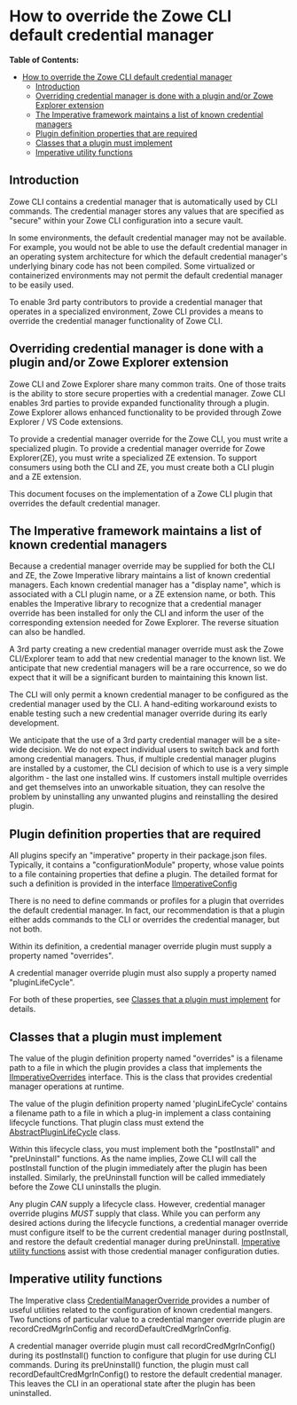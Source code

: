 # How to override the Zowe CLI default credential manager

**Table of Contents:**

- [How to override the Zowe CLI default credential manager](#how-to-override-the-zowe-cli-default-credential-manager)
  - [Introduction](#introduction)
  - [Overriding credential manager is done with a plugin and/or Zowe Explorer extension](#overriding-credential-manager-is-done-with-a-plugin-andor-zowe-explorer-extension)
  - [The Imperative framework maintains a list of known credential managers](#the-imperative-framework-maintains-a-list-of-known-credential-managers)
  - [Plugin definition properties that are required](#plugin-definition-properties-that-are-required)
  - [Classes that a plugin must implement](#classes-that-a-plugin-must-implement)
  - [Imperative utility functions](#imperative-utility-functions)

## Introduction

Zowe CLI contains a credential manager that is automatically used by CLI commands. The credential manager stores any values that are specified as "secure" within your Zowe CLI configuration into a secure vault.

In some environments, the default credential manager may not be available. For example, you would not be able to use the default credential manager in an operating system architecture for which the default credential manager's underlying binary code has not been compiled. Some virtualized or containerized environments may not permit the default credential manager to be easily used.

To enable 3rd party contributors to provide a credential manager that operates in a specialized environment, Zowe CLI provides a means to override the credential manager functionality of Zowe CLI.

## Overriding credential manager is done with a plugin and/or Zowe Explorer extension

Zowe CLI and Zowe Explorer share many common traits. One of those traits is the ability to store secure properties with a credential manager. Zowe CLI enables 3rd parties to provide expanded functionality through a plugin. Zowe Explorer allows enhanced functionality to be provided through Zowe Explorer / VS Code extensions.

To provide a credential manager override for the Zowe CLI, you must write a specialized plugin. To provide a credential manager override for Zowe Explorer(ZE), you must write a specialized ZE extension. To support consumers using both the CLI and ZE, you must create both a CLI plugin and a ZE extension.

This document focuses on the implementation of a Zowe CLI plugin that overrides the default credential manager.

## The Imperative framework maintains a list of known credential managers

Because a credential manager override may be supplied for both the CLI and ZE, the Zowe Imperative library maintains a list of known credential managers. Each known credential manager has a "display name", which is associated with a CLI plugin name, or a ZE extension name, or both. This enables the Imperative library to recognize that a credential manager override has been installed for only the CLI and inform the user of the corresponding extension needed for Zowe Explorer. The reverse situation can also be handled.

A 3rd party creating a new credential manager override must ask the Zowe CLI/Explorer team to add that new credential manager to the known list. We anticipate that new credential managers will be a rare occurrence, so we do expect that it will be a significant burden to maintaining this known list.

The CLI will only permit a known credential manager to be configured as the credential manager used by the CLI. A hand-editing workaround exists to enable testing such a new credential manager override during its early development.

We anticipate that the use of a 3rd party credential manager will be a site-wide decision. We do not expect individual users to switch back and forth among credential managers. Thus, if multiple credential manager plugins are installed by a customer, the CLI decision of which to use is a very simple algorithm - the last one installed wins. If customers install multiple overrides and get themselves into an unworkable situation, they can resolve the problem by uninstalling any unwanted plugins and reinstalling the desired plugin.

## Plugin definition properties that are required

All plugins specify an "imperative" property in their package.json files. Typically, it contains a "configurationModule" property, whose value points to a file containing properties that define a plugin. The detailed format for such a definition is provided in the interface [IImperativeConfig](https://github.com/zowe/imperative/blob/master/packages/imperative/src/doc/IImperativeConfig.ts)

There is no need to define commands or profiles for a plugin that overrides the default credential manager. In fact, our recommendation is that a plugin either adds commands to the CLI or overrides the credential manager, but not both.

Within its definition, a credential manager override plugin must supply a property named "overrides".

A credential manager override plugin must also supply a property named "pluginLifeCycle".

For both of these properties, see [Classes that a plugin must implement](#classes-that-a-plugin-must-implement) for details.

## Classes that a plugin must implement

The value of the plugin definition property named "overrides" is a filename path to a file in which the plugin provides a class that implements the [IImperativeOverrides](https://github.com/zowe/imperative/blob/master/packages/imperative/src/doc/IImperativeOverrides.ts) interface. This is the class that provides credential manager operations at runtime.

The value of the plugin definition property named 'pluginLifeCycle' contains a filename path to a file in which a plug-in implement a class containing lifecycle functions. That plugin class must extend the [AbstractPluginLifeCycle](https://github.com/zowe/imperative/blob/master/packages/imperative/src/plugins/AbstractPluginLifeCycle.ts) class.

Within this lifecycle class, you must implement both the "postInstall" and "preUninstall" functions. As the name implies, Zowe CLI will call the postInstall function of the plugin immediately after the plugin has been installed. Similarly, the preUninstall function will be called immediately before the Zowe CLI uninstalls the plugin.

Any plugin *CAN* supply a lifecycle class. However, credential manager override plugins *MUST* supply that class. While you can perform any desired actions during the lifecycle functions, a credential manager override must configure itself to be the current credential manager during postInstall, and restore the default credential manager during preUninstall. [Imperative utility functions](#imperative-utility-functions) assist with those credential manager configuration duties.

## Imperative utility functions

The Imperative class [CredentialManagerOverride ](https://github.com/zowe/imperative/blob/master/packages/security/src/CredentialManagerOverride.ts) provides a number of useful utilities related to the configuration of known credential mangers. Two functions of particular value to a credential manger override plugin are recordCredMgrInConfig and recordDefaultCredMgrInConfig.

A credential manager override plugin must call recordCredMgrInConfig() during its postInstall() function to configure that plugin for use during CLI commands. During its preUninstall() function, the plugin must call recordDefaultCredMgrInConfig() to restore the default credential manager. This leaves the CLI in an operational state after the plugin has been uninstalled.